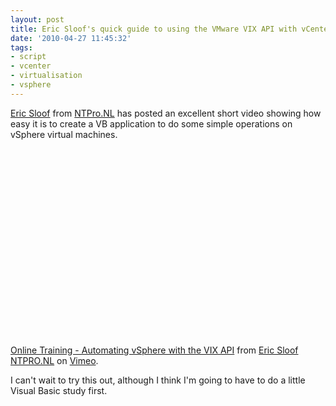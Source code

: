 ```yaml
---
layout: post
title: Eric Sloof's quick guide to using the VMware VIX API with vCenter
date: '2010-04-27 11:45:32'
tags:
- script
- vcenter
- virtualisation
- vsphere
---
```



[Eric Sloof](http://twitter.com/esloof) from [NTPro.NL](http://www.ntpro.nl/blog/) has posted an excellent short video showing how easy it is to create a VB application to do some simple operations on vSphere virtual machines.

<object classid="clsid:d27cdb6e-ae6d-11cf-96b8-444553540000" codebase="http://download.macromedia.com/pub/shockwave/cabs/flash/swflash.cab#version=6,0,40,0" height="300" width="400"><param name="allowfullscreen" value="true"></param><param name="allowscriptaccess" value="always"></param><param name="src" value="http://vimeo.com/moogaloop.swf?clip_id=11193427&server=vimeo.com&show_title=1&show_byline=1&show_portrait=1&color=24ff95&fullscreen=1"></param><embed allowfullscreen="true" allowscriptaccess="always" height="300" src="http://vimeo.com/moogaloop.swf?clip_id=11193427&server=vimeo.com&show_title=1&show_byline=1&show_portrait=1&color=24ff95&fullscreen=1" type="application/x-shockwave-flash" width="400"></embed></object>

[Online Training  - Automating vSphere with the VIX API](http://vimeo.com/11193427) from [Eric Sloof NTPRO.NL](http://vimeo.com/esloof) on [Vimeo](http://vimeo.com).

I can't wait to try this out, although I think I'm going to have to do a little Visual Basic study first.


